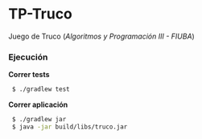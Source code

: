 # TP-Truco

Juego de Truco (_Algoritmos y Programación III - FIUBA_)


### Ejecución

**Correr tests**

```bash
 $ ./gradlew test
```

**Correr aplicación**

```bash
 $ ./gradlew jar
 $ java -jar build/libs/truco.jar
```
